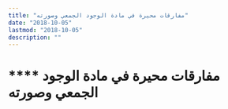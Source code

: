 ```yaml
---
title: "مفارقات محيرة في مادة الوجود الجمعي وصورته"
date: "2018-10-05"
lastmod: "2018-10-05"
description: ""
---
```

# **** **مفارقات محيرة في مادة الوجود الجمعي وصورته**

###